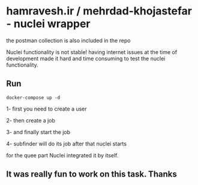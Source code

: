 # hamravesh.ir / mehrdad-khojastefar - nuclei wrapper
the postman collection is also included in the repo 

Nuclei functionality is not stable!
having internet issues at the time of development made it hard and time consuming to test the nuclei functionality.

## Run
`docker-compose up -d`

1- first you need to create a user

2- then create a job

3- and finally start the job

4- subfinder will do its job after that nuclei starts

for the quee part Nuclei integrated it by itself.



## It was really fun to work on this task. Thanks 